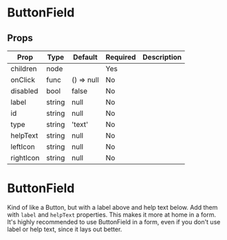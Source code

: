 ButtonField
===========


Props
-----

Prop                  | Type     | Default                   | Required | Description
--------------------- | -------- | ------------------------- | -------- | -----------
children|node||Yes|
onClick|func|() => null|No|
disabled|bool|false|No|
label|string|null|No|
id|string|null|No|
type|string|'text'|No|
helpText|string|null|No|
leftIcon|string|null|No|
rightIcon|string|null|No|

# ButtonField

Kind of like a Button, but with a label above and help text below. Add them with `label` and `helpText` properties. This makes it more at home in a form. It's highly recommended to use ButtonField in a form, even if you don't use label or help text, since it lays out better.
